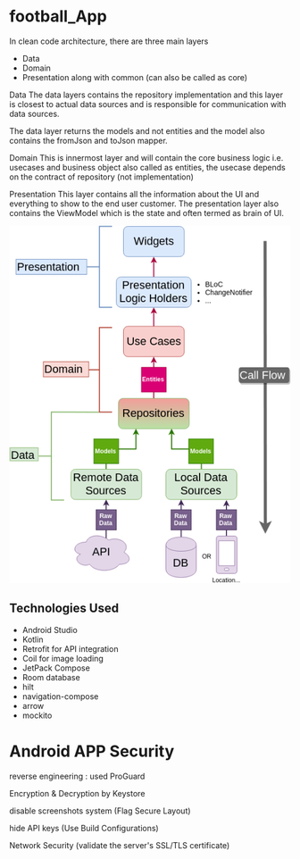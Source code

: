 # football_App


In clean code architecture, there are three main layers
* Data
* Domain
* Presentation along with
common (can also be called as core)

Data
The data layers contains the repository implementation and this layer is closest to actual data sources and is responsible for communication with data sources.

The data layer returns the models and not entities and the model also contains the fromJson and toJson mapper.

Domain
This is innermost layer and will contain the core business logic i.e. usecases and business object also called as entities, the usecase depends on the contract of repository (not implementation)

Presentation
This layer contains all the information about the UI and everything to show to the end user customer. The presentation layer also contains the ViewModel which is the state  and often termed as brain of UI.

![Clean-Architecture-Flutter-Diagram (1).webp](screenshot%2FClean-Architecture-Flutter-Diagram%20%281%29.webp)


## Technologies Used

- Android Studio
- Kotlin
- Retrofit for API integration
- Coil for image loading
- JetPack Compose
- Room database
- hilt
- navigation-compose
- arrow
- mockito


# Android APP Security
reverse engineering : used ProGuard

Encryption & Decryption by Keystore 

disable screenshots system (Flag Secure Layout)

hide API keys (Use Build Configurations)

Network Security (validate the server's SSL/TLS certificate)

